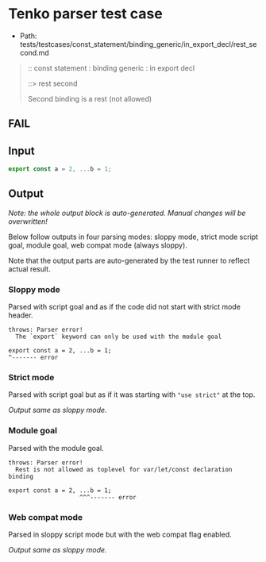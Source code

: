 # Tenko parser test case

- Path: tests/testcases/const_statement/binding_generic/in_export_decl/rest_second.md

> :: const statement : binding generic : in export decl
>
> ::> rest second
>
> Second binding is a rest (not allowed)
>
> 

## FAIL

## Input

`````js
export const a = 2, ...b = 1;
`````

## Output

_Note: the whole output block is auto-generated. Manual changes will be overwritten!_

Below follow outputs in four parsing modes: sloppy mode, strict mode script goal, module goal, web compat mode (always sloppy).

Note that the output parts are auto-generated by the test runner to reflect actual result.

### Sloppy mode

Parsed with script goal and as if the code did not start with strict mode header.

`````
throws: Parser error!
  The `export` keyword can only be used with the module goal

export const a = 2, ...b = 1;
^------- error
`````

### Strict mode

Parsed with script goal but as if it was starting with `"use strict"` at the top.

_Output same as sloppy mode._

### Module goal

Parsed with the module goal.

`````
throws: Parser error!
  Rest is not allowed as toplevel for var/let/const declaration binding

export const a = 2, ...b = 1;
                    ^^^------- error
`````


### Web compat mode

Parsed in sloppy script mode but with the web compat flag enabled.

_Output same as sloppy mode._

